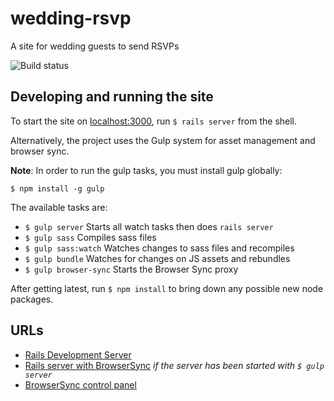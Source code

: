# wedding-rsvp
A site for wedding guests to send RSVPs

![Build status](https://travis-ci.org/thehobbs/wedding-rsvp.svg?branch=master)

## Developing and running the site

To start the site on [localhost:3000](http://localhost:3000), run `$ rails server` from the shell.

Alternatively, the project uses the Gulp system for asset management and browser sync.

**Note**: In order to run the gulp tasks, you must install gulp globally:

`$ npm install -g gulp` 

The available tasks are:

* `$ gulp server` Starts all watch tasks then does `rails server`
* `$ gulp sass` Compiles sass files
* `$ gulp sass:watch` Watches changes to sass files and recompiles
* `$ gulp bundle` Watches for changes on JS assets and rebundles
* `$ gulp browser-sync` Starts the Browser Sync proxy

After getting latest, run `$ npm install` to bring down any possible new node packages.

## URLs

* [Rails Development Server](http://localhost:3000)
* [Rails server with BrowserSync](http://localhost:3001) _if the server has been started with `$ gulp server`_
* [BrowserSync control panel](http://localhost:3002)
